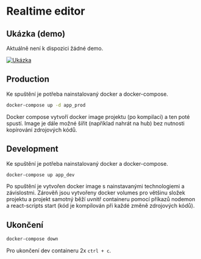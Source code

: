 # Realtime editor

## Ukázka (demo)
Aktuálně není k dispozici žádné demo.

[![Ukázka](https://i.imgur.com/vP61Bn1.png "Click for video")](https://i.imgur.com/vP61Bn1.gifv)

## Production
Ke spuštění je potřeba nainstalovaný docker a docker-compose.

```bash
docker-compose up -d app_prod
```

Docker compose vytvoří docker image projektu (po kompilaci) a ten poté spustí. Image je dále možné šířit (například nahrát na hub) bez nutnosti kopírování zdrojových kódů.

## Development
Ke spuštění je potřeba nainstalovaný docker a docker-compose.

```bash
docker-compose up app_dev
```

Po spuštění je vytvořen docker image s nainstavanými technologiemi a závislostmi.
Zárověň jsou vytvořeny docker volumes pro většinu složek projektu a projekt samotný
běží uvnitř containeru pomocí příkazů nodemon a react-scripts start
(kód je kompilován při každé změně zdrojových kódů).

## Ukončení
```bash
docker-compose down
```

Pro ukončení dev containeru 2x `ctrl + c`.
